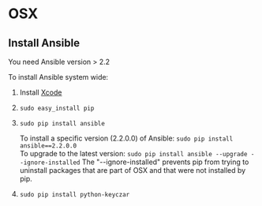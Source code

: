 # OSX

## Install Ansible

You need Ansible version > 2.2

To install Ansible system wide:

1. Install [Xcode](https://developer.apple.com/xcode/)
2. `sudo easy_install pip`
3. `sudo pip install ansible`

    To install a specific version (2.2.0.0) of Ansible: `sudo pip install ansible==2.2.0.0` \
    To upgrade to the latest version: `sudo pip install ansible --upgrade --ignore-installed`
    The "--ignore-installed" prevents pip from trying to uninstall packages that are part of OSX and that were 
    not installed by pip.
    
4. `sudo pip install python-keyczar`
    
    